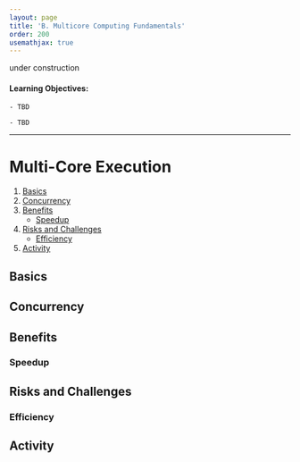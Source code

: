 ```yaml
---
layout: page
title: 'B. Multicore Computing Fundamentals'
order: 200
usemathjax: true
---
```


under construction

#### Learning Objectives:

    - TBD

    - TBD

----



# Multi-Core Execution

1. [Basics](#basics)
2. [Concurrency](#concurrency)
3. [Benefits](#benefits)
    * [Speedup](#speedup)
4. [Risks and Challenges](#risks-and-challenges)
    * [Efficiency](#efficiency)
5. [Activity](#activity)


## Basics


## Concurrency



## Benefits

### Speedup


## Risks and Challenges

### Efficiency

## Activity

